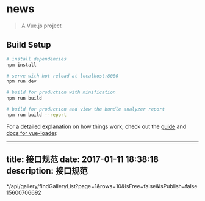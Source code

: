 # news

> A Vue.js project

## Build Setup

``` bash
# install dependencies
npm install

# serve with hot reload at localhost:8080
npm run dev

# build for production with minification
npm run build

# build for production and view the bundle analyzer report
npm run build --report
```

For a detailed explanation on how things work, check out the [guide](http://vuejs-templates.github.io/webpack/) and [docs for vue-loader](http://vuejs.github.io/vue-loader).

---
title: 接口规范
date: 2017-01-11 18:38:18
description: 接口规范
---
*/api/gallery/findGalleryList?page=1&rows=10&isFree=false&isPublish=false
15600706692